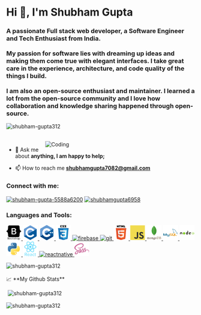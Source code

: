 <h1>Hi 👋, I'm Shubham Gupta</h1>
<h3>A passionate Full stack web developer, a Software Engineer and Tech Enthusiast from India.<br/> <br/>My passion for software lies with dreaming up ideas and making them come true with elegant interfaces. I take great care in the experience, architecture, and code quality of the things I build. <br/><br/>I am also an open-source enthusiast and maintainer. I learned a lot from the open-source community and I love how collaboration and knowledge sharing happened through open-source.</h3>

<p align="left"> <img src="https://komarev.com/ghpvc/?username=shubham-gupta312&label=Profile%20views&color=0e75b6&style=flat" alt="shubham-gupta312" /> </p>
<br/>
<img align="right" alt="Coding"  width="400" src="https://cdn.dribbble.com/users/1059583/screenshots/4171367/coding-freak.gif"/>

- 💬 Ask me about **anything, I am happy to help;**

- 📫 How to reach me **shubhamgupta7082@gmail.com**

<h3 align="left">Connect with me:</h3>
<p align="left">
<a href="https://linkedin.com/in/shubham-gupta-5588a6200" target="blank"><img align="center" src="https://raw.githubusercontent.com/rahuldkjain/github-profile-readme-generator/master/src/images/icons/Social/linked-in-alt.svg" alt="shubham-gupta-5588a6200" height="30" width="40" /></a>
<a href="https://instagram.com/shubhamgupta6958" target="blank"><img align="center" src="https://raw.githubusercontent.com/rahuldkjain/github-profile-readme-generator/master/src/images/icons/Social/instagram.svg" alt="shubhamgupta6958" height="30" width="40" /></a>
</p>

<h3 align="left">Languages and Tools:</h3>
<p align="left"> <a href="https://getbootstrap.com" target="_blank" rel="noreferrer"> <img src="https://raw.githubusercontent.com/devicons/devicon/master/icons/bootstrap/bootstrap-plain-wordmark.svg" alt="bootstrap" width="40" height="40"/> </a> <a href="https://www.cprogramming.com/" target="_blank" rel="noreferrer"> <img src="https://raw.githubusercontent.com/devicons/devicon/master/icons/c/c-original.svg" alt="c" width="40" height="40"/> </a> <a href="https://www.w3schools.com/cpp/" target="_blank" rel="noreferrer"> <img src="https://raw.githubusercontent.com/devicons/devicon/master/icons/cplusplus/cplusplus-original.svg" alt="cplusplus" width="40" height="40"/> </a> <a href="https://www.w3schools.com/css/" target="_blank" rel="noreferrer"> <img src="https://raw.githubusercontent.com/devicons/devicon/master/icons/css3/css3-original-wordmark.svg" alt="css3" width="40" height="40"/> </a> <a href="https://firebase.google.com/" target="_blank" rel="noreferrer"> <img src="https://www.vectorlogo.zone/logos/firebase/firebase-icon.svg" alt="firebase" width="40" height="40"/> </a> <a href="https://git-scm.com/" target="_blank" rel="noreferrer"> <img src="https://www.vectorlogo.zone/logos/git-scm/git-scm-icon.svg" alt="git" width="40" height="40"/> </a> <a href="https://www.w3.org/html/" target="_blank" rel="noreferrer"> <img src="https://raw.githubusercontent.com/devicons/devicon/master/icons/html5/html5-original-wordmark.svg" alt="html5" width="40" height="40"/> </a> <a href="https://developer.mozilla.org/en-US/docs/Web/JavaScript" target="_blank" rel="noreferrer"> <img src="https://raw.githubusercontent.com/devicons/devicon/master/icons/javascript/javascript-original.svg" alt="javascript" width="40" height="40"/> </a> <a href="https://www.mongodb.com/" target="_blank" rel="noreferrer"> <img src="https://raw.githubusercontent.com/devicons/devicon/master/icons/mongodb/mongodb-original-wordmark.svg" alt="mongodb" width="40" height="40"/> </a> <a href="https://www.mysql.com/" target="_blank" rel="noreferrer"> <img src="https://raw.githubusercontent.com/devicons/devicon/master/icons/mysql/mysql-original-wordmark.svg" alt="mysql" width="40" height="40"/> </a> <a href="https://nodejs.org" target="_blank" rel="noreferrer"> <img src="https://raw.githubusercontent.com/devicons/devicon/master/icons/nodejs/nodejs-original-wordmark.svg" alt="nodejs" width="40" height="40"/> </a> <a href="https://www.python.org" target="_blank" rel="noreferrer"> <img src="https://raw.githubusercontent.com/devicons/devicon/master/icons/python/python-original.svg" alt="python" width="40" height="40"/> </a> <a href="https://reactjs.org/" target="_blank" rel="noreferrer"> <img src="https://raw.githubusercontent.com/devicons/devicon/master/icons/react/react-original-wordmark.svg" alt="react" width="40" height="40"/> </a> <a href="https://reactnative.dev/" target="_blank" rel="noreferrer"> <img src="https://reactnative.dev/img/header_logo.svg" alt="reactnative" width="40" height="40"/> </a> <a href="https://sass-lang.com" target="_blank" rel="noreferrer"> <img src="https://raw.githubusercontent.com/devicons/devicon/master/icons/sass/sass-original.svg" alt="sass" width="40" height="40"/> </a> </p>

<p><img align="left" src="https://github-readme-stats.vercel.app/api/top-langs?username=shubham-gupta312&show_icons=true&locale=en&theme=gotham" alt="shubham-gupta312" /></p>
<br/>
<br/>
📈 **My Github Stats**
<br/>
<p>&nbsp;<img align="center" src="https://github-readme-stats.vercel.app/api?username=shubham-gupta312&show_icons=true&theme=gotham" alt="shubham-gupta312" /></p>

<p><img align="center" src="https://github-readme-streak-stats.herokuapp.com/?user=shubham-gupta312&theme=gotham" alt="shubham-gupta312" /></p>

